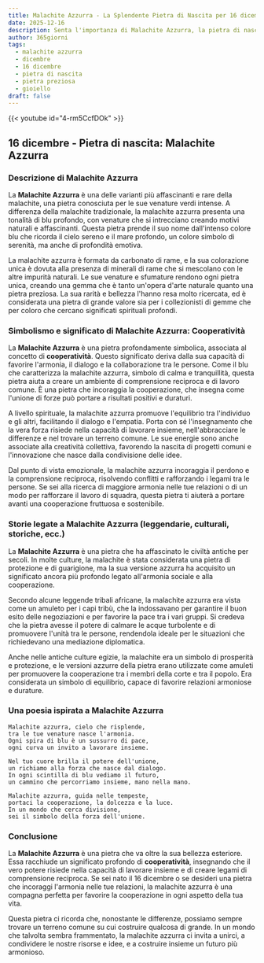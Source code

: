 ```yaml
---
title: Malachite Azzurra - La Splendente Pietra di Nascita per 16 dicembre
date: 2025-12-16
description: Senta l'importanza di Malachite Azzurra, la pietra di nascita di 16 dicembre che simboleggia Cooperatività. Lasci che la sua bellezza e il suo significato illuminino la sua giornata.
author: 365giorni
tags:
  - malachite azzurra
  - dicembre
  - 16 dicembre
  - pietra di nascita
  - pietra preziosa
  - gioiello
draft: false
---
```


{{< youtube id="4-rm5CcfDOk" >}}

## 16 dicembre - Pietra di nascita: Malachite Azzurra

### Descrizione di Malachite Azzurra

La **Malachite Azzurra** è una delle varianti più affascinanti e rare della malachite, una pietra conosciuta per le sue venature verdi intense. A differenza della malachite tradizionale, la malachite azzurra presenta una tonalità di blu profondo, con venature che si intrecciano creando motivi naturali e affascinanti. Questa pietra prende il suo nome dall'intenso colore blu che ricorda il cielo sereno e il mare profondo, un colore simbolo di serenità, ma anche di profondità emotiva.

La malachite azzurra è formata da carbonato di rame, e la sua colorazione unica è dovuta alla presenza di minerali di rame che si mescolano con le altre impurità naturali. Le sue venature e sfumature rendono ogni pietra unica, creando una gemma che è tanto un'opera d'arte naturale quanto una pietra preziosa. La sua rarità e bellezza l'hanno resa molto ricercata, ed è considerata una pietra di grande valore sia per i collezionisti di gemme che per coloro che cercano significati spirituali profondi.

### Simbolismo e significato di Malachite Azzurra: Cooperatività

La **Malachite Azzurra** è una pietra profondamente simbolica, associata al concetto di **cooperatività**. Questo significato deriva dalla sua capacità di favorire l'armonia, il dialogo e la collaborazione tra le persone. Come il blu che caratterizza la malachite azzurra, simbolo di calma e tranquillità, questa pietra aiuta a creare un ambiente di comprensione reciproca e di lavoro comune. È una pietra che incoraggia la cooperazione, che insegna come l'unione di forze può portare a risultati positivi e duraturi.

A livello spirituale, la malachite azzurra promuove l'equilibrio tra l'individuo e gli altri, facilitando il dialogo e l'empatia. Porta con sé l'insegnamento che la vera forza risiede nella capacità di lavorare insieme, nell'abbracciare le differenze e nel trovare un terreno comune. Le sue energie sono anche associate alla creatività collettiva, favorendo la nascita di progetti comuni e l'innovazione che nasce dalla condivisione delle idee.

Dal punto di vista emozionale, la malachite azzurra incoraggia il perdono e la comprensione reciproca, risolvendo conflitti e rafforzando i legami tra le persone. Se sei alla ricerca di maggiore armonia nelle tue relazioni o di un modo per rafforzare il lavoro di squadra, questa pietra ti aiuterà a portare avanti una cooperazione fruttuosa e sostenibile.

### Storie legate a Malachite Azzurra (leggendarie, culturali, storiche, ecc.)

La **Malachite Azzurra** è una pietra che ha affascinato le civiltà antiche per secoli. In molte culture, la malachite è stata considerata una pietra di protezione e di guarigione, ma la sua versione azzurra ha acquisito un significato ancora più profondo legato all'armonia sociale e alla cooperazione.

Secondo alcune leggende tribali africane, la malachite azzurra era vista come un amuleto per i capi tribù, che la indossavano per garantire il buon esito delle negoziazioni e per favorire la pace tra i vari gruppi. Si credeva che la pietra avesse il potere di calmare le acque turbolente e di promuovere l'unità tra le persone, rendendola ideale per le situazioni che richiedevano una mediazione diplomatica.

Anche nelle antiche culture egizie, la malachite era un simbolo di prosperità e protezione, e le versioni azzurre della pietra erano utilizzate come amuleti per promuovere la cooperazione tra i membri della corte e tra il popolo. Era considerata un simbolo di equilibrio, capace di favorire relazioni armoniose e durature.

### Una poesia ispirata a Malachite Azzurra

```
Malachite azzurra, cielo che risplende,
tra le tue venature nasce l'armonia.
Ogni spira di blu è un sussurro di pace,
ogni curva un invito a lavorare insieme.

Nel tuo cuore brilla il potere dell'unione,
un richiamo alla forza che nasce dal dialogo.
In ogni scintilla di blu vediamo il futuro,
un cammino che percorriamo insieme, mano nella mano.

Malachite azzurra, guida nelle tempeste,
portaci la cooperazione, la dolcezza e la luce.
In un mondo che cerca divisione,
sei il simbolo della forza dell'unione.
```

### Conclusione

La **Malachite Azzurra** è una pietra che va oltre la sua bellezza esteriore. Essa racchiude un significato profondo di **cooperatività**, insegnando che il vero potere risiede nella capacità di lavorare insieme e di creare legami di comprensione reciproca. Se sei nato il 16 dicembre o se desideri una pietra che incoraggi l'armonia nelle tue relazioni, la malachite azzurra è una compagna perfetta per favorire la cooperazione in ogni aspetto della tua vita.

Questa pietra ci ricorda che, nonostante le differenze, possiamo sempre trovare un terreno comune su cui costruire qualcosa di grande. In un mondo che talvolta sembra frammentato, la malachite azzurra ci invita a unirci, a condividere le nostre risorse e idee, e a costruire insieme un futuro più armonioso.